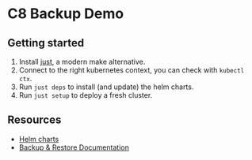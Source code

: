 # C8 Backup Demo

## Getting started

1. Install [just](https://just.systems/man/en/), a modern make alternative.
2. Connect to the right kubernetes context, you can check with `kubectl ctx`.
3. Run `just deps` to install (and update) the helm charts.
4. Run `just setup` to deploy a fresh cluster.

## Resources

- [Helm charts](https://github.com/camunda/camunda-platform-helm)
- [Backup & Restore Documentation](https://docs.camunda.io/docs/self-managed/backup-restore/backup-and-restore/)